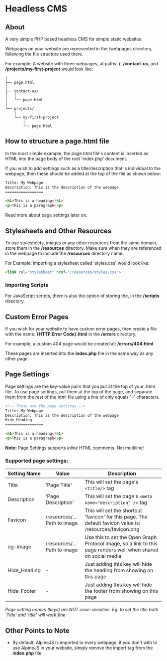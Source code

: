 # Headless CMS

## About

A very simple PHP based headless CMS for simple static websites.

Webpages on your website are represented in the /webpages directory, following the file structure used there.

For example: A website with three webpages, at paths: **/**, **/contact-us**, and **/projects/my-first-project** would look like:

```
│
├── page.html
│
├── contact-us/
│   │
│   └── page.html
│
└── projects/
    │
    └── my-first-project
        │
        └── page.html

```

## How to structure a page.html file
In the most simple example, the page.html file's content is inserted as HTML into the page body of the root 'index.php' document.

If you wish to add settings such as a title/description that is individual to the webpage, then these should be added at the top of the file as shown below:

```html
Title: My Webpage
Description: This is the description of the webpage
=================

<h1>This is a heading</h1>
<p>This is a paragraph</p>

```

Read more about page settings later on.


## Stylesheets and Other Resources
To use stylesheets, images or any other resources from the same domain, store them in the **/resources** directory. Make sure when they are referenced in the webpage to include the **/resources** directory name.

For Example: importing a stylesheet called 'styles.css' would look like:

```html
<link rel="stylesheet" href="/resources/styles.css">
```

### Importing Scripts
For JavaScript scripts, there is also the option of storing the, in the **/scripts** directory.

## Custom Error Pages
If you wish for your website to have custom error pages, then create a file with the name: **{HTTP Error Code}.html** in the **/errors** directory.

For example, a custom 404 page would be created at: **/errors/404.html**

These pages are inserted into the **index.php** file in the same way as any other page.

## Page Settings
Page settings are the key-value pairs that you put at the top of your .html file.
To use page settings, put them at the top of the page, and separate them from the rest of the html file using a line of
only equals '=' characters.

```html
<!-- These are the page settings -->
Title: My Webpage
Description: This is the description of the webpage
Hide_Heading
=================

<h1>This is a heading</h1>
<p>This is a paragraph</p>

```

**Note:** Page Settings supports *inline* HTML comments. Not multiline!

### Supported page settings:
| Setting Name | Value | Description |          
| ------------ | ----- | ----------- |
| Title        | 'Page Title' | This will set the page's ```<title/>``` tag |
| Description  | 'Page Description' | This will set the page's ```<meta  name="description" />``` tag |
| Favicon      | /resources/... Path to image | This will set the shortcut 'favicon' for this page. The default favicon value is: /resources/favicon.png |
| og-image | /resources/... Path to image | Use this to set the Open Graph Protocol image, so a link to this page renders well when shared on social media |
| Hide_Heading   | - |Just adding this key will hide the heading from showing on this page |
| Hide_Footer    | - |Just adding this key will hide the footer from showing on this page |

*Page setting names (keys) are NOT case-sensitive. Eg. to set the title both 'Title' and 'title' will work fine*

## Other Points to Note
- By default, AlpineJS is imported to every webpage, if you don't with to use AlpineJS in your website, simply remove the import tag from the **index.php** file.
